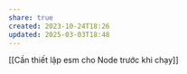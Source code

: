 ```yaml
---
share: true
created: 2023-10-24T18:26
updated: 2025-03-03T18:48
---
```

[[Cần thiết lập esm cho Node trước khi chạy]] 
